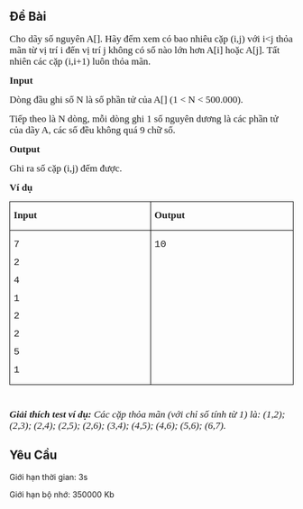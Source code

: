 ## Đề Bài
<div class="submit__des">
<p style="text-align:left;"><span style="font-size:12.8829px;"><span style="font-family:SFProDisplay;"><span style="color:#1f1f1f;"><span style="font-size:13pt;"><span style="font-family:SFProDisplay;"><span style="font-family:'Times New Roman', serif;">Cho dãy số nguyên A[]. </span></span></span></span></span></span><span style="font-size:12.8829px;"><span style="font-family:SFProDisplay;"><span style="color:#1f1f1f;"><span style="font-size:13pt;"><span style="font-family:SFProDisplay;"><span style="font-family:'Times New Roman', serif;">Hãy đếm xem có bao nhiêu cặp (i,j) với i&lt;j thỏa mãn từ vị trí i đến vị trí j không có số nào lớn hơn A[i] hoặc A[j]. Tất nhiên các cặp (i,i+1) luôn thỏa mãn.</span></span></span></span></span></span></p>
<p style="text-align:left;"><span style="font-size:12.8829px;"><span style="font-family:SFProDisplay;"><span style="color:#1f1f1f;"><span style="font-size:13pt;"><span style="font-family:SFProDisplay;"><span style="font-family:'Times New Roman', serif;"><strong>Input</strong></span></span></span></span></span></span></p>
<p style="text-align:left;"><span style="font-size:12.8829px;"><span style="font-family:SFProDisplay;"><span style="color:#1f1f1f;"><span style="font-size:13pt;"><span style="font-family:SFProDisplay;"><span style="font-family:'Times New Roman', serif;">Dòng đầu ghi số N là số phần tử của A[] (1 &lt; N &lt; 500.000).</span></span></span></span></span></span></p>
<p style="text-align:left;"><span style="font-size:12.8829px;"><span style="font-family:SFProDisplay;"><span style="color:#1f1f1f;"><span style="font-size:13pt;"><span style="font-family:SFProDisplay;"><span style="font-family:'Times New Roman', serif;">Tiếp theo là N dòng, mỗi dòng ghi 1 số nguyên dương là các phần tử của dãy A, các số đều không quá 9 chữ số.</span></span></span></span></span></span></p>
<p style="text-align:left;"><span style="font-size:12.8829px;"><span style="font-family:SFProDisplay;"><span style="color:#1f1f1f;"><span style="font-size:13pt;"><span style="font-family:SFProDisplay;"><span style="font-family:'Times New Roman', serif;"><strong>Output</strong></span></span></span></span></span></span></p>
<p style="text-align:left;"><span style="font-size:12.8829px;"><span style="font-family:SFProDisplay;"><span style="color:#1f1f1f;"><span style="font-size:13pt;"><span style="font-family:SFProDisplay;"><span style="font-family:'Times New Roman', serif;">Ghi ra số cặp (i,j) đếm được.</span></span></span></span></span></span></p>
<p style="text-align:left;"><span style="font-size:12.8829px;"><span style="font-family:SFProDisplay;"><span style="color:#1f1f1f;"><span style="font-size:13pt;"><span style="font-family:SFProDisplay;"><span style="font-family:'Times New Roman', serif;"><strong>Ví dụ</strong></span></span></span></span></span></span></p>
<table cellspacing="0" class="MsoTableGrid" style="border-collapse:collapse;border:none;color:#1f1f1f;font-family:SFProDisplay;font-size:12.8829px;font-style:normal;font-weight:400;text-align:left;">
<tr>
<td style="border-bottom:1px solid #000000;border-left:1px solid #000000;border-right:1px solid #000000;border-top:1px solid #000000;vertical-align:top;width:301px;">
<p><span style="font-family:SFProDisplay;"><span style="font-family:SFProDisplay;"><span style="font-size:13pt;"><span style="font-family:SFProDisplay;"><span style="font-family:'Times New Roman', serif;"><strong>Input</strong></span></span></span></span></span></p>
</td>
<td style="border-bottom:1px solid #000000;border-left:none;border-right:1px solid #000000;border-top:1px solid #000000;vertical-align:top;width:301px;">
<p><span style="font-family:SFProDisplay;"><span style="font-family:SFProDisplay;"><span style="font-size:13pt;"><span style="font-family:SFProDisplay;"><span style="font-family:'Times New Roman', serif;"><strong>Output</strong></span></span></span></span></span></p>
</td>
</tr>
<tr>
<td style="border-bottom:1px solid #000000;border-left:1px solid #000000;border-right:1px solid #000000;border-top:none;vertical-align:top;width:301px;">
<p><span style="font-family:SFProDisplay;"><span style="font-family:SFProDisplay;"><span style="font-size:13pt;"><span style="font-family:SFProDisplay;"><span style="font-family:'Times New Roman', serif;"><span style="font-family:'Courier New';">7</span></span></span></span></span></span></p>
<p><span style="font-family:SFProDisplay;"><span style="font-family:SFProDisplay;"><span style="font-size:13pt;"><span style="font-family:SFProDisplay;"><span style="font-family:'Times New Roman', serif;"><span style="font-family:'Courier New';">2</span></span></span></span></span></span></p>
<p><span style="font-family:SFProDisplay;"><span style="font-family:SFProDisplay;"><span style="font-size:13pt;"><span style="font-family:SFProDisplay;"><span style="font-family:'Times New Roman', serif;"><span style="font-family:'Courier New';">4</span></span></span></span></span></span></p>
<p><span style="font-family:SFProDisplay;"><span style="font-family:SFProDisplay;"><span style="font-size:13pt;"><span style="font-family:SFProDisplay;"><span style="font-family:'Times New Roman', serif;"><span style="font-family:'Courier New';">1</span></span></span></span></span></span></p>
<p><span style="font-family:SFProDisplay;"><span style="font-family:SFProDisplay;"><span style="font-size:13pt;"><span style="font-family:SFProDisplay;"><span style="font-family:'Times New Roman', serif;"><span style="font-family:'Courier New';">2</span></span></span></span></span></span></p>
<p><span style="font-family:SFProDisplay;"><span style="font-family:SFProDisplay;"><span style="font-size:13pt;"><span style="font-family:SFProDisplay;"><span style="font-family:'Times New Roman', serif;"><span style="font-family:'Courier New';">2</span></span></span></span></span></span></p>
<p><span style="font-family:SFProDisplay;"><span style="font-family:SFProDisplay;"><span style="font-size:13pt;"><span style="font-family:SFProDisplay;"><span style="font-family:'Times New Roman', serif;"><span style="font-family:'Courier New';">5</span></span></span></span></span></span></p>
<p><span style="font-family:SFProDisplay;"><span style="font-family:SFProDisplay;"><span style="font-size:13pt;"><span style="font-family:SFProDisplay;"><span style="font-family:'Times New Roman', serif;"><span style="font-family:'Courier New';">1</span></span></span></span></span></span></p>
</td>
<td style="border-bottom:1px solid #000000;border-left:none;border-right:1px solid #000000;border-top:none;vertical-align:top;width:301px;">
<p><span style="font-family:SFProDisplay;"><span style="font-family:SFProDisplay;"><span style="font-size:13pt;"><span style="font-family:SFProDisplay;"><span style="font-family:'Times New Roman', serif;"><span style="font-family:'Courier New';">10</span></span></span></span></span></span></p>
</td>
</tr>
</table>
<p style="text-align:left;"><span style="font-size:12.8829px;"><span style="font-family:SFProDisplay;"><span style="color:#1f1f1f;"> </span></span></span></p>
<p style="text-align:left;"><span style="font-size:12.8829px;"><span style="font-family:SFProDisplay;"><span style="color:#1f1f1f;"><span style="font-size:13pt;"><span style="font-family:SFProDisplay;"><span style="font-family:'Times New Roman', serif;"><strong><em>Giải thích test ví dụ:</em></strong> <em>Các cặp thỏa mãn (với chỉ số tính từ 1) là: (1,2); (2,3); (2,4); (2,5); (2,6); (3,4); (4,5); (4,6); (5,6); (6,7).</em></span></span></span></span></span></span></p>
<p style="clear: left"></p>
</div>

## Yêu Cầu
<div class="submit__req">
<p>Giới hạn thời gian: <span>3s</span></p>
<p>Giới hạn bộ nhớ: <span>350000 Kb</span></p>
</div>
